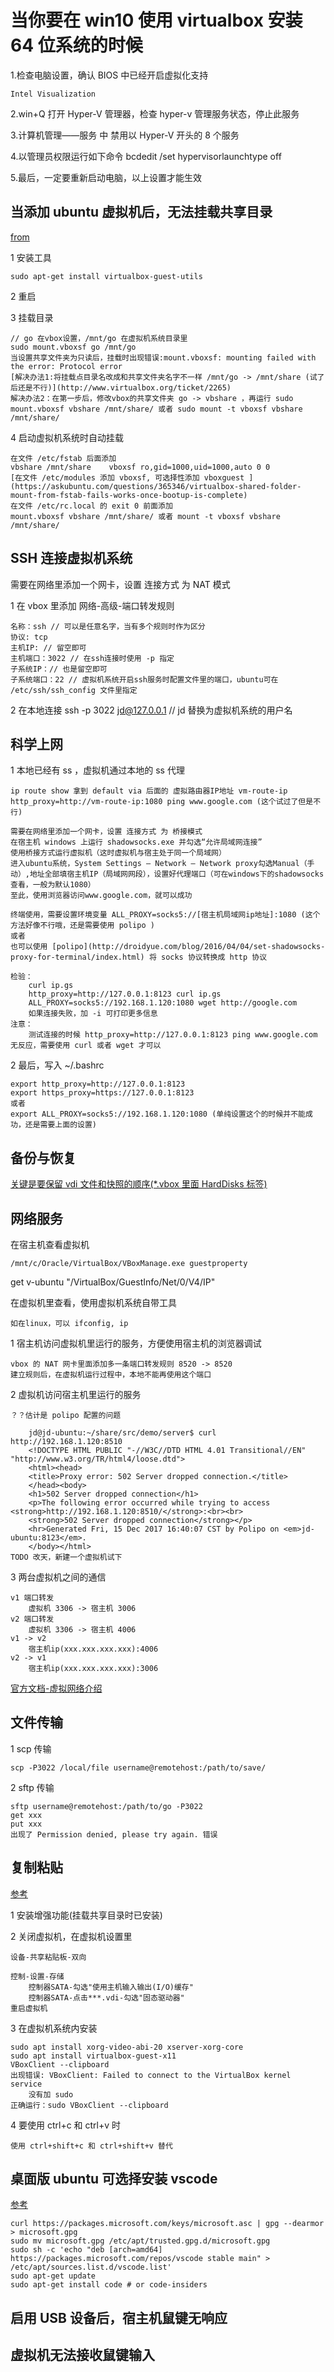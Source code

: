 # 当你要在 win10 使用 virtualbox 安装 64 位系统的时候

1.检查电脑设置，确认 BIOS 中已经开启虚拟化支持

    Intel Visualization

2.win+Q 打开 Hyper-V 管理器，检查 hyper-v 管理服务状态，停止此服务

3.计算机管理——服务 中 禁用以 Hyper-V 开头的 8 个服务

4.以管理员权限运行如下命令 bcdedit /set hypervisorlaunchtype off

5.最后，一定要重新启动电脑，以上设置才能生效

## 当添加 ubuntu 虚拟机后，无法挂载共享目录

[from](https://askubuntu.com/questions/573596/unable-to-install-guest-additions-cd-image-on-virtual-box)

1 安装工具

    sudo apt-get install virtualbox-guest-utils

2 重启

3 挂载目录

    // go 在vbox设置，/mnt/go 在虚拟机系统目录里
    sudo mount.vboxsf go /mnt/go
    当设置共享文件夹为只读后，挂载时出现错误:mount.vboxsf: mounting failed with the error: Protocol error
    [解决办法1:将挂载点目录名改成和共享文件夹名字不一样 /mnt/go -> /mnt/share (试了后还是不行)](http://www.virtualbox.org/ticket/2265)
    解决办法2：在第一步后，修改vbox的共享文件夹 go -> vbshare ，再运行 sudo mount.vboxsf vbshare /mnt/share/ 或者 sudo mount -t vboxsf vbshare /mnt/share/

4 启动虚拟机系统时自动挂载

    在文件 /etc/fstab 后面添加
    vbshare /mnt/share    vboxsf ro,gid=1000,uid=1000,auto 0 0
    [在文件 /etc/modules 添加 vboxsf, 可选择性添加 vboxguest ](https://askubuntu.com/questions/365346/virtualbox-shared-folder-mount-from-fstab-fails-works-once-bootup-is-complete)
    在文件 /etc/rc.local 的 exit 0 前面添加
    mount.vboxsf vbshare /mnt/share/ 或者 mount -t vboxsf vbshare /mnt/share/

## SSH 连接虚拟机系统

需要在网络里添加一个网卡，设置 连接方式 为 NAT 模式

1 在 vbox 里添加 网络-高级-端口转发规则

    名称：ssh // 可以是任意名字，当有多个规则时作为区分
    协议: tcp
    主机IP: // 留空即可
    主机端口：3022 // 在ssh连接时使用 -p 指定
    子系统IP：// 也是留空即可
    子系统端口：22 // 虚拟机系统开启ssh服务时配置文件里的端口，ubuntu可在 /etc/ssh/ssh_config 文件里指定

2 在本地连接 ssh -p 3022 jd@127.0.0.1 // jd 替换为虚拟机系统的用户名

## 科学上网

1 本地已经有 ss ，虚拟机通过本地的 ss 代理

    ip route show 拿到 default via 后面的 虚拟路由器IP地址 vm-route-ip
    http_proxy=http://vm-route-ip:1080 ping www.google.com (这个试过了但是不行)

    需要在网络里添加一个网卡，设置 连接方式 为 桥接模式
    在宿主机 windows 上运行 shadowsocks.exe 并勾选“允许局域网连接”
    使用桥接方式运行虚拟机（这时虚拟机与宿主处于同一个局域网）
    进入ubuntu系统，System Settings – Network – Network proxy勾选Manual（手动）,地址全部填宿主机IP（局域网网段），设置好代理端口（可在windows下的shadowsocks查看，一般为默认1080）
    至此，使用浏览器访问www.google.com，就可以成功

    终端使用，需要设置环境变量 ALL_PROXY=socks5://[宿主机局域网ip地址]:1080 (这个方法好像不行哦，还是需要使用 polipo )
    或者
    也可以使用 [polipo](http://droidyue.com/blog/2016/04/04/set-shadowsocks-proxy-for-terminal/index.html) 将 socks 协议转换成 http 协议

    检验：
        curl ip.gs
        http_proxy=http://127.0.0.1:8123 curl ip.gs
        ALL_PROXY=socks5://192.168.1.120:1080 wget http://google.com
        如果连接失败，加 -i 可打印更多信息
    注意：
        测试连接的时候 http_proxy=http://127.0.0.1:8123 ping www.google.com 无反应，需要使用 curl 或者 wget 才可以

2 最后，写入 ~/.bashrc

    export http_proxy=http://127.0.0.1:8123
    export https_proxy=https://127.0.0.1:8123
    或者
    export ALL_PROXY=socks5://192.168.1.120:1080 (单纯设置这个的时候并不能成功，还是需要上面的设置)

## 备份与恢复

[关键是要保留 vdi 文件和快照的顺序(\*.vbox 里面 HardDisks 标签)](http://www.cnblogs.com/zjutlitao/p/5132610.html)

## 网络服务

在宿主机查看虚拟机

    /mnt/c/Oracle/VirtualBox/VBoxManage.exe guestproperty

get v-ubuntu "/VirtualBox/GuestInfo/Net/0/V4/IP"

在虚拟机里查看，使用虚拟机系统自带工具

    如在linux，可以 ifconfig, ip

1 宿主机访问虚拟机里运行的服务，方便使用宿主机的浏览器调试

    vbox 的 NAT 网卡里面添加多一条端口转发规则 8520 -> 8520
    建立规则后，在虚拟机运行过程中，本地不能再使用这个端口

2 虚拟机访问宿主机里运行的服务

    ？？估计是 polipo 配置的问题

        jd@jd-ubuntu:~/share/src/demo/server$ curl http://192.168.1.120:8510
        <!DOCTYPE HTML PUBLIC "-//W3C//DTD HTML 4.01 Transitional//EN" "http://www.w3.org/TR/html4/loose.dtd">
        <html><head>
        <title>Proxy error: 502 Server dropped connection.</title>
        </head><body>
        <h1>502 Server dropped connection</h1>
        <p>The following error occurred while trying to access <strong>http://192.168.1.120:8510/</strong>:<br><br>
        <strong>502 Server dropped connection</strong></p>
        <hr>Generated Fri, 15 Dec 2017 16:40:07 CST by Polipo on <em>jd-ubuntu:8123</em>.
        </body></html>
    TODO 改天，新建一个虚拟机试下

3 两台虚拟机之间的通信

    v1 端口转发
        虚拟机 3306 -> 宿主机 3006
    v2 端口转发
        虚拟机 3306 -> 宿主机 4006
    v1 -> v2
        宿主机ip(xxx.xxx.xxx.xxx):4006
    v2 -> v1
        宿主机ip(xxx.xxx.xxx.xxx):3006

[官方文档-虚拟网络介绍](http://www.virtualbox.org/manual/ch06.html)

## 文件传输

1 scp 传输

    scp -P3022 /local/file username@remotehost:/path/to/save/

2 sftp 传输

    sftp username@remotehost:/path/to/go -P3022
    get xxx
    put xxx
    出现了 Permission denied, please try again. 错误

## 复制粘贴

[参考](https://askubuntu.com/questions/63420/how-to-fix-virtualboxs-copy-and-paste-to-host-machine)

1 安装增强功能(挂载共享目录时已安装)

2 关闭虚拟机，在虚拟机设置里

    设备-共享粘贴板-双向

    控制-设置-存储
        控制器SATA-勾选"使用主机输入输出(I/O)缓存"
        控制器SATA-点击***.vdi-勾选"固态驱动器"
    重启虚拟机

3 在虚拟机系统内安装

    sudo apt install xorg-video-abi-20 xserver-xorg-core
    sudo apt install virtualbox-guest-x11
    VBoxClient --clipboard
    出现错误: VBoxClient: Failed to connect to the VirtualBox kernel service
        没有加 sudo
    正确运行：sudo VBoxClient --clipboard

4 要使用 ctrl+c 和 ctrl+v 时

    使用 ctrl+shift+c 和 ctrl+shift+v 替代

## 桌面版 ubuntu 可选择安装 vscode

[参考](https://code.visualstudio.com/docs/setup/linux)

    curl https://packages.microsoft.com/keys/microsoft.asc | gpg --dearmor > microsoft.gpg
    sudo mv microsoft.gpg /etc/apt/trusted.gpg.d/microsoft.gpg
    sudo sh -c 'echo "deb [arch=amd64] https://packages.microsoft.com/repos/vscode stable main" > /etc/apt/sources.list.d/vscode.list'
    sudo apt-get update
    sudo apt-get install code # or code-insiders

## 启用 USB 设备后，宿主机鼠键无响应

## 虚拟机无法接收鼠键输入
